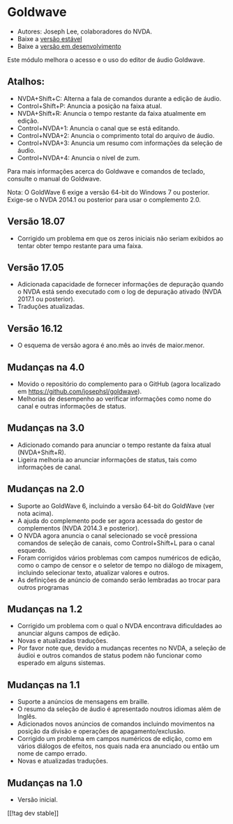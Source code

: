 # Goldwave #

* Autores: Joseph Lee, colaboradores do NVDA.
* Baixe a [versão estável][1]
* Baixe a [versão em desenvolvimento][2]

Este módulo melhora o acesso e o uso do editor de áudio Goldwave.

## Atalhos: ##

* NVDA+Shift+C: Alterna a fala de comandos durante a edição de áudio.
* Control+Shift+P: Anuncia a posição na faixa atual.
* NVDA+Shift+R: Anuncia o tempo restante da faixa atualmente em edição.
* Control+NVDA+1: Anuncia o canal que se está editando.
* Control+NVDA+2: Anuncia o comprimento total do arquivo de áudio.
* Control+NVDA+3: Anuncia um resumo com informações da seleção de áudio.
* Control+NVDA+4: Anuncia o nível de zum.

Para mais informações acerca do Goldwave e comandos de teclado, consulte o
manual do Goldwave.

Nota: O GoldWave 6 exige a versão 64-bit do Windows 7 ou posterior. Exige-se
o NVDA 2014.1 ou posterior para usar o complemento 2.0.

## Versão 18.07

* Corrigido um problema em que os zeros iniciais não seriam exibidos ao
  tentar obter tempo restante para uma faixa.

## Versão 17.05

* Adicionada capacidade de fornecer informações de depuração quando o NVDA
  está sendo executado com o log de depuração ativado (NVDA 2017.1 ou
  posterior).
* Traduções atualizadas.

## Versão 16.12

* O esquema de versão agora é ano.mês ao invés de maior.menor.

## Mudanças na 4.0

* Movido o repositório do complemento para o GitHub (agora localizado em
  https://github.com/josephsl/goldwave).
* Melhorias de desempenho ao verificar informações como nome do canal e
  outras informações de status.

## Mudanças na 3.0

* Adicionado comando para anunciar o tempo restante da faixa atual
  (NVDA+Shift+R).
* Ligeira melhoria ao anunciar informações de status, tais como informações
  de canal.

## Mudanças na 2.0

* Suporte ao GoldWave 6, incluindo a versão 64-bit do GoldWave (ver nota
  acima).
* A ajuda do complemento pode ser agora acessada do gestor de complementos
  (NVDA 2014.3 e posterior).
* O NVDA agora anuncia o canal selecionado se você pressiona comandos de
  seleção de canais, como Control+Shift+L para o canal esquerdo.
* Foram corrigidos vários problemas com campos numéricos de edição, como o
  campo de censor e o seletor de tempo no diálogo de mixagem, incluindo
  selecionar texto, atualizar valores e outros.
* As definições de anúncio de comando serão lembradas ao trocar para outros
  programas

## Mudanças na 1.2

* Corrigido um problema com o qual o NVDA encontrava dificuldades ao
  anunciar alguns campos de edição.
* Novas e atualizadas traduções.
* Por favor note que, devido a mudanças recentes no NVDA, a seleção de
  áudioi e outros comandos de status podem não funcionar como esperado em
  alguns sistemas.

## Mudanças na 1.1

* Suporte a anúncios de mensagens em braille.
* O resumo da seleção de áudio é apresentado noutros idiomas além de Inglês.
* Adicionados novos anúncios de comandos incluindo movimentos na posição da
  divisão e operações de apagamento/exclusão.
* Corrigido um problema em campos numéricos de edição, como em vários
  diálogos de efeitos, nos quais nada era anunciado ou então um nome de
  campo errado.
* Novas e atualizadas traduções.

## Mudanças na 1.0

* Versão inicial.

[[!tag dev stable]]

[1]: https://addons.nvda-project.org/files/get.php?file=gwv

[2]: https://addons.nvda-project.org/files/get.php?file=gwv-dev
